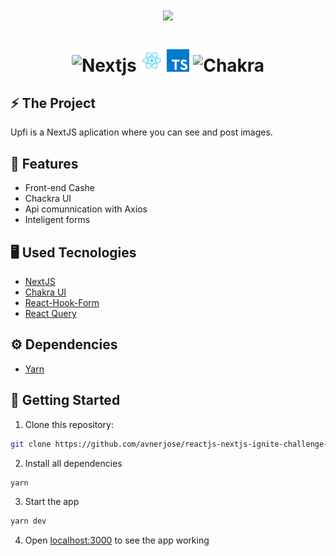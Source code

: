 <h1 align="center">
  <img src="public/ignews.gif"/> 
</h1>
<h1 align="center" widht="50%">
  <img alt="Nextjs" width="7%" src="https://cdn.jsdelivr.net/gh/devicons/devicon/icons/nextjs/nextjs-original.svg" />
  <img alt="React" width="7%" src="https://raw.githubusercontent.com/github/explore/80688e429a7d4ef2fca1e82350fe8e3517d3494d/topics/react/react.png" />
  <img alt="TypeScript" width="7%" src="https://raw.githubusercontent.com/github/explore/80688e429a7d4ef2fca1e82350fe8e3517d3494d/topics/typescript/typescript.png" />
  <img alt="Chakra" width="7%" src="https://itelofilho.gallerycdn.vsassets.io/extensions/itelofilho/chakra-ui-cheatsheet/0.1.2/1602346378840/Microsoft.VisualStudio.Services.Icons.Default" />
</h1>

## ⚡️ The Project
 Upfi is a NextJS aplication where you can see and post images.
  
## 🎯 Features
 - Front-end Cashe
 - Chackra UI 
 - Api comunnication with Axios
 - Inteligent forms                                                                                        
  
## 🖥️ Used Tecnologies
 - [NextJS](https://nextjs.org/)
 - [Chakra UI](https://chakra-ui.com/)
 - [React-Hook-Form](https://react-hook-form.com/)
 - [React Query](https://react-query.tanstack.com/)
 
## ⚙️ Dependencies
 - [Yarn](https://yarnpkg.com/)
 
## 🚀️ Getting Started

1. Clone this repository: 

```bash
git clone https://github.com/avnerjose/reactjs-nextjs-ignite-challenge-upfi.git && cd reactjs-nextjs-ignite-challenge-upfi
```
2. Install all dependencies

```bash
yarn
```
3. Start the app
```bash
yarn dev
```
4. Open [localhost:3000](http://localhost:3000) to see the app working
